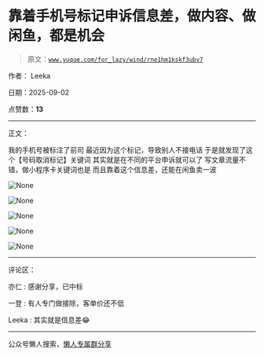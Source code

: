 # 靠着手机号标记申诉信息差，做内容、做闲鱼，都是机会

> 原文：[`www.yuque.com/for_lazy/wind/rne1hm1kskf3ubv7`](https://www.yuque.com/for_lazy/wind/rne1hm1kskf3ubv7)

作者： Leeka

日期：2025-09-02

点赞数：**13**

* * *

正文：

我的手机号被标注了前司 最近因为这个标记，导致别人不接电话 于是就发现了这个【号码取消标记】关键词 其实就是在不同的平台申诉就可以了
写文章流量不错，做小程序卡关键词也是 而且靠着这个信息差，还能在闲鱼卖一波

![](img/e63795ee80c973544d4aa6e44cbaec8d.png "None")

![](img/edd5d760c204139ff287c775abba6133.png "None")

![](img/69c4689593e7835a67c5e279458c60fa.png "None")

![](img/efddd89c4320ec54ad58d7e7e498c9e7.png "None")

![](img/62cfe81b9929b75ac1895a279a01ea66.png "None")

* * *

评论区：

亦仁 : 感谢分享，已中标

一登 : 有人专门做接除，客单价还不低

Leeka : 其实就是信息差😂

* * *

公众号懒人搜索，[懒人专属群分享](https://lazybook.fun/#/blog/group)